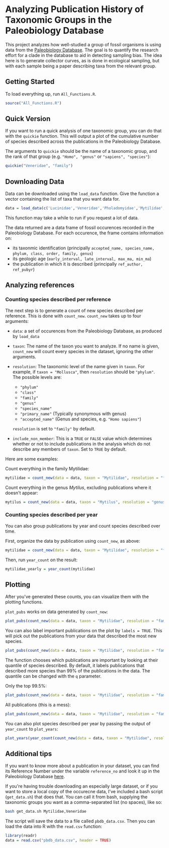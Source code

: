 # Analyzing Publication History of Taxonomic Groups in the Paleobiology Database

This project analyzes how well-studied a group of fossil organisms is using data from the [Paleobiology Database](https://paleobiodb.org/). The goal is to quantify the research effort for a clade in the database to aid in detecting sampling bias. The idea here is to generate collector curves, as is done in ecological sampling, but with each sample being a paper describing taxa from the relevant group.


## Getting Started

To load everything up, run `All_Functions.R`.

```r
source("All_Functions.R")
```

## Quick Version

If you want to run a quick analysis of one taxonomic group, you can do that with the `quickie` function. This will output a plot of the cumulative number of species described across the publications in the Paleobiology Database.

The arguments to `quickie` should be the name of a taxonomic group, and the rank of that group (e.g. `"Homo", "genus"` or `"sapiens", "species"`):

```r
quickie("Veneridae", "family")
```

## Downloading Data

Data can be downloaded using the `load_data` function. Give the function a vector containing the list of taxa
that you want data for.

```r
data = load_data(c('Lucinidae','Veneridae','Pholadomyidae','Mytilidae','Pectinidae'))
```

This function may take a while to run if you request a lot of data.

The data returned are a data frame of fossil occurences recorded in the Paleobiology Database. For each occurence, 
the frame contains information on:

* its taxonmic identification (principally `accepted_name, species_name, phylum, class, order, family, genus`)
* its geologic age (`early_interval, late_interval, max_ma, min_ma`)
* the publication in which it is described (principally `ref_author, ref_pubyr`)


## Analyzing references

### Counting species described per reference

The next step is to generate a count of new species described per reference. This is done with `count_new`.
`count_new` takes up to four arguments:

* `data`: a set of occurences from the Paleobiology Database, as produced by `load_data`
* `taxon`: The name of the taxon you want to analyze. If no name is given, `count_new` will count every species in the dataset, ignoring the other arguments.
* `resolution`: The taxonomic level of the name given in `taxon`. For example, if `taxon = "Mollusca"`, then `resolution` should be `"phylum"`. The possible levels are:
  * `"phylum"`
  * `"class"`
  * `"family"`
  * `"genus"`
  * `"species_name"`
  * `"primary_name"` (Typically synonymous with genus)
  * `"accepted_name"` (Genus and species, e.g. `"Homo sapiens"`)
  
  `resolution` is set to `"family"` by default.
* `include_non_member`: This is a `TRUE` or `FALSE` value which determines whether or not to include publications in the analysis which do not describe any members of `taxon`. Set to `TRUE` by default.

Here are some examples:

Count everything in the family Mytilidae:
```r
mytilidae = count_new(data = data, taxon = "Mytilidae", resolution = "family")
```

Count everything in the genus _Mytilus_, excluding publications where it doesn't appear:
```r
mytilus = count_new(data = data, taxon = "Mytilus", resolution = "genus", include_non_member = FALSE)
```

### Counting species described per year

You can also group publications by year and count species described over time.

First, organize the data by publication using `count_new`, as above:

```r
mytilidae = count_new(data = data, taxon = "Mytilidae", resolution = "family")
```

Then, run `year_count` on the result:

```r
mytilidae_yearly = year_count(mytilidae)
```

## Plotting

After you've generated these counts, you can visualize them with the plotting functions.

`plot_pubs` works on data generated by `count_new`:

```r
plot_pubs(count_new(data = data, taxon = "Mytilidae", resolution = "family"))
```

You can also label important publications on the plot by `labels = TRUE`. This will pick out the publications from your data that described the most new species.

```r
plot_pubs(count_new(data = data, taxon = "Mytilidae", resolution = "family"), labels = TRUE)
```

The function chooses which publications are important by looking at their quantile of species described. By default, it labels publications that described more species than 99% of the publications in the data. The quantile can be changed with the `q` parameter.

Only the top 99.5%:
```r
plot_pubs(count_new(data = data, taxon = "Mytilidae", resolution = "family"), labels = TRUE, q = 0.995)
```

All publications (this is a mess):
```r
plot_pubs(count_new(data = data, taxon = "Mytilidae", resolution = "family"), labels = TRUE, q = 0)
```

You can also plot species described per year by passing the output of `year_count` to `plot_years`:

```r
plot_years(year_count(count_new(data = data, taxon = "Mytilidae", resolution = "family")))
```

## Additional tips

If you want to know more about a publication in your dataset, you can find its Reference Number under the variable `reference_no` and look it up in the Paleobiology Database [here](https://paleobiodb.org/classic/displaySearchRefs?type=view).

If you're having trouble downloading an especially large dataset, or if you want to store a local copy of the occurecne data, I've included a bash script (`get_data.sh`) that does that. You can call it from bash, supplying the taxonomic groups you want as a comma-separated list (no spaces), like so:

```bash
bash get_data.sh Mytilidae,Veneridae
```

The script will save the data to a file called `pbdb_data.csv`. Then you can load the data into R with the `read.csv` function:

```r
library(readr)
data = read.csv("pbdb_data.csv", header = TRUE)
```
